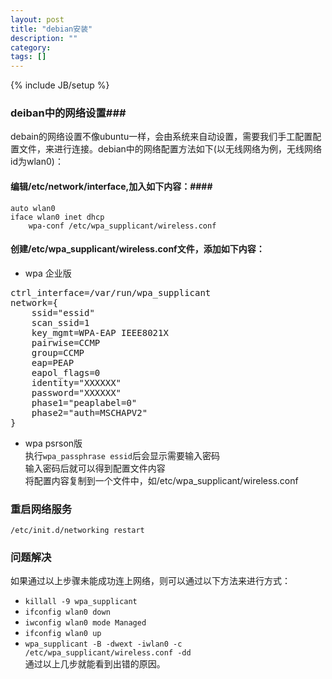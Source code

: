 ```yaml
---
layout: post
title: "debian安装"
description: ""
category: 
tags: []
---
```

{% include JB/setup %}
### deiban中的网络设置###
debain的网络设置不像ubuntu一样，会由系统来自动设置，需要我们手工配置配置文件，来进行连接。debian中的网络配置方法如下(以无线网络为例，无线网络id为wlan0)：
#### 编辑/etc/network/interface,加入如下内容：####

    auto wlan0  
    iface wlan0 inet dhcp  
        wpa-conf /etc/wpa_supplicant/wireless.conf  

#### 创建/etc/wpa_supplicant/wireless.conf文件，添加如下内容：
* wpa 企业版  
<pre>
ctrl_interface=/var/run/wpa_supplicant  
network={  
    ssid="essid"  
    scan_ssid=1  
    key_mgmt=WPA-EAP IEEE8021X  
    pairwise=CCMP  
    group=CCMP  
    eap=PEAP  
    eapol_flags=0  
    identity="XXXXXX"  
    password="XXXXXX"  
    phase1="peaplabel=0"  
    phase2="auth=MSCHAPV2"  
}
</pre>
* wpa psrson版  
执行`wpa_passphrase essid`后会显示需要输入密码  
输入密码后就可以得到配置文件内容  
将配置内容复制到一个文件中，如/etc/wpa_supplicant/wireless.conf  
    
### 重启网络服务  
`/etc/init.d/networking restart`  
### 问题解决  
如果通过以上步骤未能成功连上网络，则可以通过以下方法来进行方式：  
* `killall -9 wpa_supplicant`  
* `ifconfig wlan0 down`  
* `iwconfig wlan0 mode Managed`  
* `ifconfig wlan0 up`  
* `wpa_supplicant -B -dwext -iwlan0 -c /etc/wpa_supplicant/wireless.conf -dd`  
通过以上几步就能看到出错的原因。  
